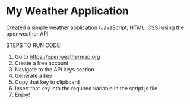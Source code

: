 # My Weather Application
Created a simple weather application (JavaScript, HTML, CSS) using the openweather API.

STEPS TO RUN CODE: 
1. Go to https://openweathermap.org
2. Create a free account
3. Navigate to the API keys section
4. Generate a key
5. Copy that key to clipboard
6. Insert that key into the required variable in the script.js file
7. Enjoy!
